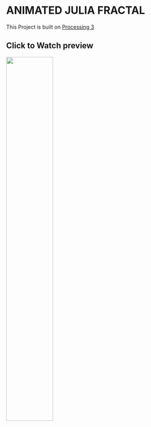 # ANIMATED JULIA FRACTAL


This Project is built on [Processing 3](https://processing.org/) 

## Click to Watch preview

[<img src="https://img.youtube.com/vi/qIqDSmCZrvU/maxresdefault.jpg" width="50%">](https://www.youtube.com/watch?v=qIqDSmCZrvU)